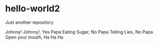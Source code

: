 # hello-world2
Just another repository

Johnny! Johnny!, Yes Papa
Eating Sugar, No Papa
Telling Lies, No Papa
Open your mouth, Ha Ha Ha
